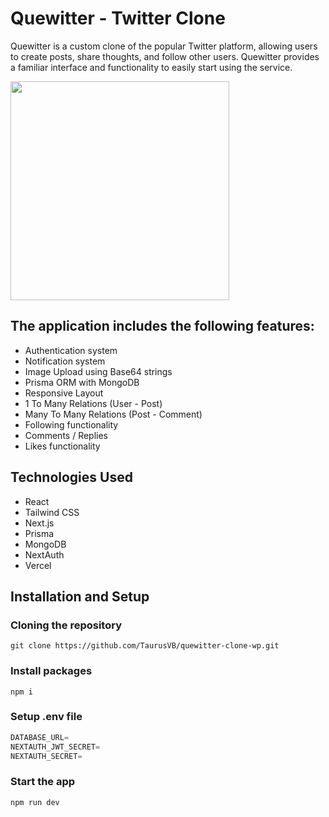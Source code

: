 # Quewitter - Twitter Clone

Quewitter is a custom clone of the popular Twitter platform, allowing users to create posts, share thoughts, and follow other users. Quewitter provides a familiar interface and functionality to easily start using the service.
<div align="left">
  <img height="350" src="https://res.cloudinary.com/dvlinx4rz/image/upload/v1700134355/twitter-clon_vo0iif.png"  />
</div>

###

## The application includes the following features:

- Authentication system
- Notification system
- Image Upload using Base64 strings
- Prisma ORM with MongoDB
- Responsive Layout
- 1 To Many Relations (User - Post)
- Many To Many Relations (Post - Comment)
- Following functionality
- Comments / Replies
- Likes functionality

 ## Technologies Used

- React
- Tailwind CSS
- Next.js
- Prisma
- MongoDB
- NextAuth
- Vercel

## Installation and Setup

### Cloning the repository

```shell
git clone https://github.com/TaurusVB/quewitter-clone-wp.git
```

### Install packages

```shell
npm i
```

### Setup .env file

```js
DATABASE_URL=
NEXTAUTH_JWT_SECRET=
NEXTAUTH_SECRET=
```

### Start the app

```shell
npm run dev
```


